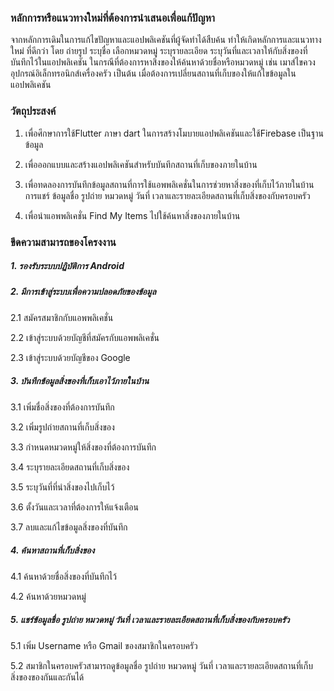 ### หลักการหรือแนวทางใหม่ที่ต้องการนําเสนอเพื่อแก้ปัญหา
จากหลักการเดิมในการแก้ไขปัญหาและแอปพลิเคชันที่ผู้จัดทําได้สืบค้น ทําให้เกิดหลักการและแนวทางใหม่
ที่ดีกว่า โดย ถ่ายรูป ระบุชื่อ เลือกหมวดหมู่ ระบุรายละเอียด ระบุวันที่และเวลาให้กับสิ่งของที่บันทึกไว้ในแอปพลิเคชัน
ในกรณีที่ต้องการหาสิ่งของให้ค้นหาด้วยชื่อหรือหมวดหมู่ เช่น เมาส์ไขควง อุปกรณ์อิเล็กทรอนิกส์เครื่องครัว เป็นต้น
เมื่อต้องการเปลี่ยนสถานที่เก็บของให้แก้ไขข้อมูลในแอปพลิเคชัน

### วัตถุประสงค์
1. เพื่อศึกษาการใช้Flutter ภาษา dart ในการสร้างโมบายแอปพลิเคชันและใช้Firebase เป็นฐานข้อมูล

2. เพื่อออกแบบและสร้างแอปพลิเคชันสําหรับบันทึกสถานที่เก็บของภายในบ้าน

3. เพื่อทดลองการบันทึกข้อมูลสถานที่การใช้แอพพลิเคชั่นในการช่วยหาสิ่งของที่เก็บไว้ภายในบ้าน การแชร์
ข้อมูลชื่อ รูปถ่าย หมวดหมู่ วันที่ เวลาและรายละเอียดสถานที่เก็บสิ่งของกับครอบครัว

4. เพื่อนําแอพพลิเคชั่น Find My Items ไปใช้ค้นหาสิ่งของภายในบ้าน

### ขีดความสามารถของโครงงาน

##### 1. รองรับระบบปฏิบัติการ Android

##### 2. มีการเข้าสู่ระบบเพื่อความปลอดภัยของข้อมูล

2.1 สมัครสมาชิกกับแอพพลิเคชั่น

2.2 เข้าสู่ระบบด้วยบัญชีที่สมัครกับแอพพลิเคชั่น

2.3 เข้าสู่ระบบด้วยบัญชีของ Google

##### 3. บันทึกข้อมูลสิ่งของที่เก็บเอาไว้ภายในบ้าน

3.1 เพิ่มชื่อสิ่งของที่ต้องการบันทึก

3.2 เพิ่มรูปถ่ายสถานที่เก็บสิ่งของ

3.3 กําหนดหมวดหมู่ให้สิ่งของที่ต้องการบันทึก

3.4 ระบุรายละเอียดสถานที่เก็บสิ่งของ

3.5 ระบุวันที่ที่นําสิ่งของไปเก็บไว้

3.6 ตั้งวันและเวลาที่ต้องการให้แจ้งเตือน

3.7 ลบและแก้ไขข้อมูลสิ่งของที่บันทึก

##### 4. ค้นหาสถานที่เก็บสิ่งของ

4.1 ค้นหาด้วยชื่อสิ่งของที่บันทึกไว้

4.2 ค้นหาด้วยหมวดหมู่

##### 5. แชร์ข้อมูลชื่อ รูปถ่าย หมวดหมู่ วันที่ เวลาและรายละเอียดสถานที่เก็บสิ่งของกับครอบครัว

5.1 เพิ่ม Username หรือ Gmail ของสมาชิกในครอบครัว

5.2 สมาชิกในครอบครัวสามารถดูข้อมูลชื่อ รูปถ่าย หมวดหมู่ วันที่ เวลาและรายละเอียดสถานที่เก็บสิ่งของของกันและกันได้ 
